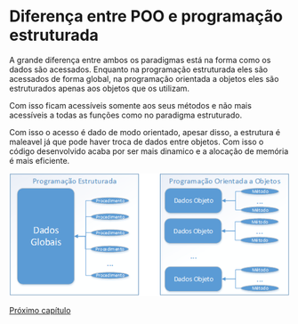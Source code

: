# Diferença entre POO e programação estruturada

A grande diferença entre ambos os paradigmas está na forma como os dados são acessados. Enquanto na programação estruturada eles são acessados de forma global, na programação orientada a objetos eles são estruturados apenas aos objetos que os utilizam.

Com isso ficam acessíveis somente aos seus métodos e não mais acessíveis a todas as funções como no paradigma estruturado.

Com isso o acesso é dado de modo orientado, apesar disso, a estrutura é maleavel já que pode haver troca de dados entre objetos. Com isso o código desenvolvido acaba por ser mais dinamico e a alocação de memória é mais eficiente.

![diferenca poo e estruturada](img/image001.png)

[Próximo capítulo](../pilaresDaPOO/pilaresDaPOO.md)